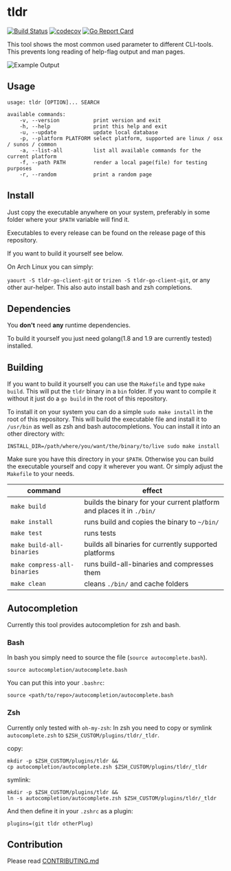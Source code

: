 # tldr
[![Build Status](https://travis-ci.org/mstruebing/tldr.svg?branch=master)](https://travis-ci.org/mstruebing/tldr)
[![codecov](https://codecov.io/gh/mstruebing/tldr/branch/master/graph/badge.svg)](https://codecov.io/gh/mstruebing/tldr)
[![Go Report Card](https://goreportcard.com/badge/github.com/mstruebing/tldr-go-client)](https://goreportcard.com/report/github.com/mstruebing/tldr-go-client)

This tool shows the most common used parameter to different CLI-tools.
This prevents long reading of help-flag output and man pages.

![Example Output](https://raw.githubusercontent.com/mstruebing/tldr/master/docs/example.png "Example Output")


## Usage

```
usage: tldr [OPTION]... SEARCH

available commands:
    -v, --version           print version and exit
    -h, --help              print this help and exit
    -u, --update            update local database
    -p, --platform PLATFORM select platform, supported are linux / osx / sunos / common
    -a, --list-all          list all available commands for the current platform
    -f, --path PATH			render a local page(file) for testing purposes
    -r, --random			print a random page
```

## Install

Just copy the executable anywhere on your system, preferably in some folder where 
your `$PATH` variable will find it.

Executables to every release can be found on the release page of this repository.

If you want to build it yourself see below.

On Arch Linux you can simply:

`yaourt -S tldr-go-client-git` or `trizen -S tldr-go-client-git`, or any other aur-helper.
This also auto install bash and zsh completions.

## Dependencies

You __don't__ need __any__ runtime dependencies.

To build it yourself you just need golang(1.8 and 1.9 are currently tested) installed.

## Building

If you want to build it yourself you can use the `Makefile` and type `make build`.
This will put the `tldr` binary in a `bin` folder.
If you want to compile it without it just do a `go build` in the root of this repository.

To install it on your system you can do a simple `sudo make install` in the root of this repository.
This will build the executable file and install it to `/usr/bin` as well as zsh and bash autocompletions.
You can install it into an other directory with:

```
INSTALL_DIR=/path/where/you/want/the/binary/to/live sudo make install
```

Make sure you have this directory in your `$PATH`.
Otherwise you can build the executable yourself and copy it wherever you want. Or simply adjust the `Makefile` to your needs.


|command | effect|
|---|---|
|`make build` |builds the binary for your current platform and places it in `./bin/`|
|`make install` | runs build and copies the binary to `~/bin/`|
|`make test` | runs tests|
|`make build-all-binaries` | builds all binaries for currently supported platforms|
|`make compress-all-binaries` | runs build-all-binaries and compresses them|
|`make clean` | cleans `./bin/` and cache folders|

## Autocompletion

Currently this tool provides autocompletion for zsh and bash.

### Bash
In bash you simply need to source the file (`source autocomplete.bash`).

```
source autocompletion/autocomplete.bash
```

You can put this into your `.bashrc`:

```
source <path/to/repo>/autocompletion/autocomplete.bash
```

### Zsh

Currently only tested with `oh-my-zsh`:
In zsh you need to copy or symlink `autocomplete.zsh` to `$ZSH_CUSTOM/plugins/tldr/_tldr`.

copy:
```
mkdir -p $ZSH_CUSTOM/plugins/tldr && 
cp autocompletion/autocomplete.zsh $ZSH_CUSTOM/plugins/tldr/_tldr
```

symlink:
```
mkdir -p $ZSH_CUSTOM/plugins/tldr && 
ln -s autocompletion/autocomplete.zsh $ZSH_CUSTOM/plugins/tldr/_tldr
```

And then define it in your `.zshrc` as a plugin:

```
plugins=(git tldr otherPlug)
```

## Contribution

Please read [CONTRIBUTING.md](https://github.com/mstruebing/tldr/tree/master/docs/CONTRIBUTING.md)
